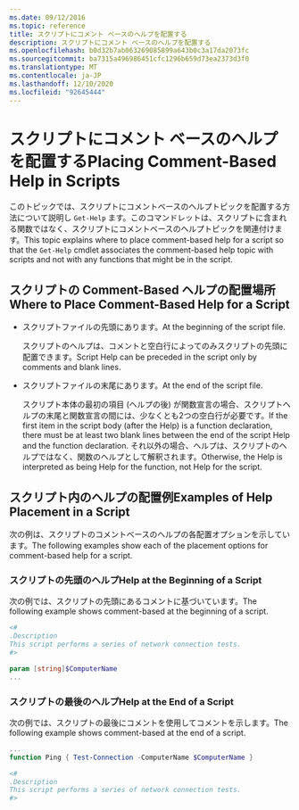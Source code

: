 ```yaml
---
ms.date: 09/12/2016
ms.topic: reference
title: スクリプトにコメント ベースのヘルプを配置する
description: スクリプトにコメント ベースのヘルプを配置する
ms.openlocfilehash: b0d32b7ab063269085899a643b0c3a17da2073fc
ms.sourcegitcommit: ba7315a496986451cfc1296b659d73ea2373d3f0
ms.translationtype: MT
ms.contentlocale: ja-JP
ms.lasthandoff: 12/10/2020
ms.locfileid: "92645444"
---
```

# <a name="placing-comment-based-help-in-scripts"></a><span data-ttu-id="81592-103">スクリプトにコメント ベースのヘルプを配置する</span><span class="sxs-lookup"><span data-stu-id="81592-103">Placing Comment-Based Help in Scripts</span></span>

<span data-ttu-id="81592-104">このトピックでは、スクリプトにコメントベースのヘルプトピックを配置する方法について説明し `Get-Help` ます。このコマンドレットは、スクリプトに含まれる関数ではなく、スクリプトにコメントベースのヘルプトピックを関連付けます。</span><span class="sxs-lookup"><span data-stu-id="81592-104">This topic explains where to place comment-based help for a script so that the `Get-Help` cmdlet associates the comment-based help topic with scripts and not with any functions that might be in the script.</span></span>

## <a name="where-to-place-comment-based-help-for-a-script"></a><span data-ttu-id="81592-105">スクリプトの Comment-Based ヘルプの配置場所</span><span class="sxs-lookup"><span data-stu-id="81592-105">Where to Place Comment-Based Help for a Script</span></span>

- <span data-ttu-id="81592-106">スクリプトファイルの先頭にあります。</span><span class="sxs-lookup"><span data-stu-id="81592-106">At the beginning of the script file.</span></span>

  <span data-ttu-id="81592-107">スクリプトのヘルプは、コメントと空白行によってのみスクリプトの先頭に配置できます。</span><span class="sxs-lookup"><span data-stu-id="81592-107">Script Help can be preceded in the script only by comments and blank lines.</span></span>

- <span data-ttu-id="81592-108">スクリプトファイルの末尾にあります。</span><span class="sxs-lookup"><span data-stu-id="81592-108">At the end of the script file.</span></span>

  <span data-ttu-id="81592-109">スクリプト本体の最初の項目 (ヘルプの後) が関数宣言の場合、スクリプトヘルプの末尾と関数宣言の間には、少なくとも2つの空白行が必要です。</span><span class="sxs-lookup"><span data-stu-id="81592-109">If the first item in the script body (after the Help) is a function declaration, there must be at least two blank lines between the end of the script Help and the function declaration.</span></span> <span data-ttu-id="81592-110">それ以外の場合、ヘルプは、スクリプトのヘルプではなく、関数のヘルプとして解釈されます。</span><span class="sxs-lookup"><span data-stu-id="81592-110">Otherwise, the Help is interpreted as being Help for the function, not Help for the script.</span></span>

## <a name="examples-of-help-placement-in-a-script"></a><span data-ttu-id="81592-111">スクリプト内のヘルプの配置例</span><span class="sxs-lookup"><span data-stu-id="81592-111">Examples of Help Placement in a Script</span></span>

<span data-ttu-id="81592-112">次の例は、スクリプトのコメントベースのヘルプの各配置オプションを示しています。</span><span class="sxs-lookup"><span data-stu-id="81592-112">The following examples show each of the placement options for comment-based help for a script.</span></span>

### <a name="help-at-the-beginning-of-a-script"></a><span data-ttu-id="81592-113">スクリプトの先頭のヘルプ</span><span class="sxs-lookup"><span data-stu-id="81592-113">Help at the Beginning of a Script</span></span>

<span data-ttu-id="81592-114">次の例では、スクリプトの先頭にあるコメントに基づいています。</span><span class="sxs-lookup"><span data-stu-id="81592-114">The following example shows comment-based at the beginning of a script.</span></span>

```powershell
<#
.Description
This script performs a series of network connection tests.
#>

param [string]$ComputerName
...
```

### <a name="help-at-the-end-of-a-script"></a><span data-ttu-id="81592-115">スクリプトの最後のヘルプ</span><span class="sxs-lookup"><span data-stu-id="81592-115">Help at the End of a Script</span></span>

 <span data-ttu-id="81592-116">次の例では、スクリプトの最後にコメントを使用してコメントを示します。</span><span class="sxs-lookup"><span data-stu-id="81592-116">The following example shows comment-based at the end of a script.</span></span>

```powershell
...
function Ping { Test-Connection -ComputerName $ComputerName }

<#
.Description
This script performs a series of network connection tests.
#>
```
